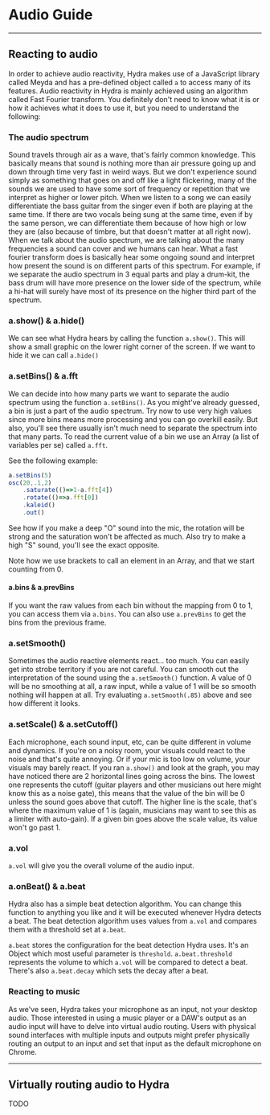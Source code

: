 # Audio Guide
---

## Reacting to audio

In order to achieve audio reactivity, Hydra makes use of a JavaScript library called Meyda and has a pre-defined object called `a` to access many of its features. Audio reactivity in Hydra is mainly achieved using an algorithm called Fast Fourier transform. You definitely don't need to know what it is or how it achieves what it does to use it, but you need to understand the following:

### The audio spectrum

Sound travels through air as a wave, that's fairly common knowledge. This basically means that sound is nothing more than air pressure going up and down through time very fast in weird ways. But we don't experience sound simply as something that goes on and off like a light flickering, many of the sounds we are used to have some sort of frequency or repetition that we interpret as higher or lower pitch. 
When we listen to a song we can easily differentiate the bass guitar from the singer even if both are playing at the same time. If there are two vocals being sung at the same time, even if by the same person, we can differentiate them because of how high or low they are (also because of timbre, but that doesn't matter at all right now).
When we talk about the audio spectrum, we are talking about the many frequencies a sound can cover and we humans can hear.
What a fast fourier transform does is basically hear some ongoing sound and interpret how present the sound is on different parts of this spectrum. For example, if we separate the audio spectrum in 3 equal parts and play a drum-kit, the bass drum will have more presence on the lower side of the spectrum, while a hi-hat will surely have most of its presence on the higher third part of the spectrum.

### a.show() & a.hide()

We can see what Hydra hears by calling the function `a.show()`. This will show a small graphic on the lower right corner of the screen. If we want to hide it we can call `a.hide()`

### a.setBins() & a.fft 

We can decide into how many parts we want to separate the audio spectrum using the function `a.setBins()`. As you might've already guessed, a bin is just a part of the audio spectrum. Try now to use very high values since more bins means more processing and you can go overkill easily. But also, you'll see there usually isn't much need to separate the spectrum into that many parts.
To read the current value of a bin we use an Array (a list of variables per se) called `a.fft`.

See the following example:

```javascript
a.setBins(5)
osc(20,.1,2)
	.saturate(()=>1-a.fft[4])
	.rotate(()=>a.fft[0])
	.kaleid()
	.out()
```

See how if you make a deep "O" sound into the mic, the rotation will be strong and the saturation won't be affected as much. Also try to make a high "S" sound, you'll see the exact opposite.

Note how we use brackets to call an element in an Array, and that we start counting from 0.

#### a.bins & a.prevBins

If you want the raw values from each bin without the mapping from 0 to 1, you can access them via  `a.bins`. You can also use `a.prevBins` to get the bins from the previous frame.

### a.setSmooth()

Sometimes the audio reactive elements react... too much. You can easily get into strobe territory if you are not careful. You can smooth out the interpretation of the sound using the `a.setSmooth()` function. A value of 0 will be no smoothing at all, a raw input, while a value of 1 will be so smooth nothing will happen at all. Try evaluating `a.setSmooth(.85)` above and see how different it looks.

### a.setScale() & a.setCutoff()

Each microphone, each sound input, etc, can be quite different in volume and dynamics. If you're on a noisy room, your visuals could react to the noise and that's quite annoying. Or if your mic is too low on volume, your visuals may barely react.
If you ran `a.show()` and look at the graph, you may have noticed there are 2 horizontal lines going across the bins. The lowest one represents the cutoff (guitar players and other musicians out here might know this as a noise gate), this means that the value of the bin will be 0 unless the sound goes above that cutoff. The higher line is the scale, that's where the maximum value of 1 is (again, musicians may want to see this as a limiter with auto-gain). If a given bin goes above the scale value, its value won't go past 1.

### a.vol

`a.vol` will give you the overall volume of the audio input.

### a.onBeat() & a.beat

Hydra also has a simple beat detection algorithm. You can change this function to anything you like and it will be executed whenever Hydra detects a beat. The beat detection algorithm uses values from `a.vol` and compares them with a threshold set at `a.beat`.

`a.beat` stores the configuration for the beat detection Hydra uses. It's an Object which most useful parameter is `threshold`. `a.beat.threshold` represents the volume to which `a.vol` will be compared to detect a beat. There's also `a.beat.decay` which sets the decay after a beat.

### Reacting to music

As we've seen, Hydra takes your microphone as an input, not your desktop audio. Those interested in using a music player or a DAW's output as an audio input will have to delve into virtual audio routing. Users with physical sound interfaces with multiple inputs and outputs might prefer physically routing an output to an input and set that input as the default microphone on Chrome.

---

## Virtually routing audio to Hydra

TODO
